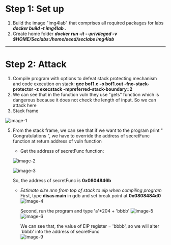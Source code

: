 # Step 1: Set up

1. Build the image "img4lab" that comprises all required packages for labs
   **_docker build -t img4lab ._**
2. Create home folder
   **_docker run -it --privileged -v $HOME/Seclabs:/home/seed/seclabs img4lab_**

---

# Step 2: Attack

1. Compile program with options to defeat stack protecting mechanism and code execution on stack:
   **gcc bof1.c -o bof1.out -fno-stack-protector -z execstack -mpreferred-stack-boundary=2**
2. We can see that in the function vuln they use "gets" function which is dangerous because it does not check the length of input. So we can attack here
3. Stack frame

  ![image-1](https://github.com/user-attachments/assets/4fc75067-78d2-4529-9f1d-e668b1cdab91)

5. From the stack frame, we can see that if we want to the program print " Congratulations ", we have to override the address of secretFunc function at return address of vuln function
   - Get the address of secretFunc function:     

    ![image-2](https://github.com/user-attachments/assets/31817dd5-bd65-43f8-b466-8820b33d64d8)


 
    ![image-3](https://github.com/user-attachments/assets/a8bbdb88-c2cd-4138-9e29-518f8e5cfd2d)

     So, the address of secretFunc is **0x0804846b**
   - _Estimate size nnn from top of stack to eip when compiling program_
     First, type **disas main** in gdb and set break point at **0x0808484d0**
     ![image-4](https://github.com/user-attachments/assets/fed3ef6a-5587-4db9-9421-8e88a06e21b3)

     Second, run the program and type 'a'\*204 + 'bbbb'
    ![image-5](https://github.com/user-attachments/assets/4271192a-0980-41ed-91ff-b6ffd54a6338)
![image-6](https://github.com/user-attachments/assets/fe84c9af-ec3a-4343-814f-dbbc3b7aed60)

     We can see that, the value of EIP register = 'bbbb', so we will alter 'bbbb' into the address of secretFunc     
![image-9](https://github.com/user-attachments/assets/d14c1566-b3f3-4d83-8ba1-3b947ab866ac)
